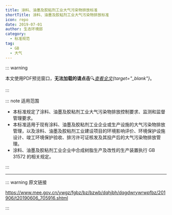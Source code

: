 ```yaml
---
title: 涂料、油墨及胶粘剂工业大气污染物排放标准
shortTitle: 涂料、油墨及胶粘剂工业大气污染物排放标准
icon: repo
date: 2019-07-01
author: 生态环境部
category:
  - 标准规范
tag:
  - GB
  - 大气
---
```


::: warning

本文使用PDF预览窗口<Badge text="基于Chromium内核" type="tip" />，**无法加载的请点击**:mag:*[查看全文](/static/pdf/P8/GB/GB-37824-2019.pdf){target="_blank"}*。

:::

::: note 适用范围

- 本标准规定了涂料、油墨及胶粘剂工业大气污染物排放控制要求、监测和监督管理要求。 
- 本标准适用于现有涂料、油墨及胶粘剂工业企业或生产设施的大气污染物排放管理，以及涂料、油墨及胶粘剂工业建设项目的环境影响评价、环境保护设施设计、竣工环境保护验收、排污许可证核发及其投产后的大气污染物排放管理。
- 涂料、油墨及胶粘剂工业企业中合成树脂生产及改性的生产装置执行 GB 31572 的相关规定。

:::

<PDF url="/static/pdf/P8/GB/GB-37824-2019.pdf" :zoom=85 height="1020px" />

---

::: warning 原文链接

<https://www.mee.gov.cn/ywgz/fgbz/bz/bzwb/dqhjbh/dqgdwrywrwpfbz/201906/t20190606_705916.shtml>

:::